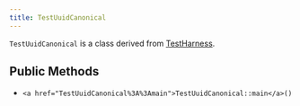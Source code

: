 ```yaml
---
title: TestUuidCanonical
---
```


`TestUuidCanonical` is a class derived from <a href="TestHarness">TestHarness</a>.

## Public Methods

* `<a href="TestUuidCanonical%3A%3Amain">TestUuidCanonical::main</a>()`

